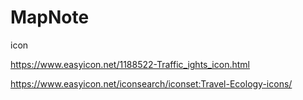 # MapNote

icon

https://www.easyicon.net/1188522-Traffic_ights_icon.html

https://www.easyicon.net/iconsearch/iconset:Travel-Ecology-icons/